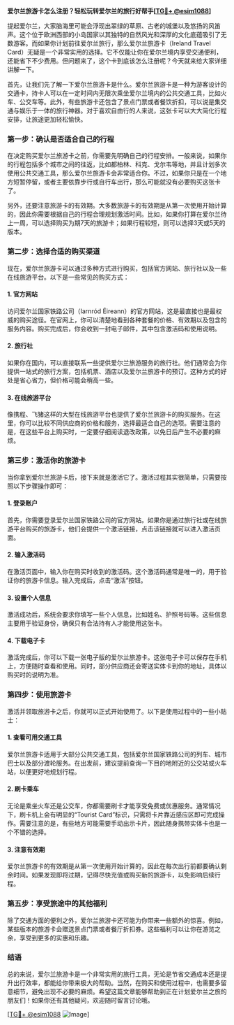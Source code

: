 **爱尔兰旅游卡怎么注册？轻松玩转爱尔兰的旅行好帮手[[TG💪+ @esim1088](https://t.me/s/esim1088)]**

提起爱尔兰，大家脑海里可能会浮现出翠绿的草原、古老的城堡以及悠扬的风笛声。这个位于欧洲西部的小岛国家以其独特的自然风光和深厚的文化底蕴吸引了无数游客。而如果你计划前往爱尔兰旅行，那么爱尔兰旅游卡（Ireland Travel Card）无疑是一个非常实用的选择。它不仅能让你在爱尔兰境内享受交通便利，还能省下不少费用。但问题来了，这个卡到底该怎么注册呢？今天就来给大家详细讲解一下。

首先，让我们先了解一下爱尔兰旅游卡是什么。爱尔兰旅游卡是一种为游客设计的交通卡，持卡人可以在一定时间内无限次乘坐爱尔兰境内的公共交通工具，比如火车、公交车等。此外，有些旅游卡还包含了景点门票或者餐饮折扣，可以说是集交通与娱乐于一体的旅行神器。对于喜欢自由行的人来说，这张卡可以大大简化行程安排，让旅途更加轻松愉快。

### **第一步：确认是否适合自己的行程**
在决定购买爱尔兰旅游卡之前，你需要先明确自己的行程安排。一般来说，如果你的行程包括多个城市之间的往返，比如都柏林、科克、戈尔韦等地，并且计划多次使用公共交通工具，那么爱尔兰旅游卡会非常适合你。不过，如果你只是在一个地方短暂停留，或者主要依靠步行或自行车出行，那么可能就没有必要购买这张卡了。

另外，还要注意旅游卡的有效期。大多数旅游卡的有效期是从第一次使用开始计算的，因此你需要根据自己的行程合理规划激活时间。比如，如果你打算在爱尔兰待上一周，可以选择购买为期7天的旅游卡；如果行程较短，则可以选择3天或5天的版本。

### **第二步：选择合适的购买渠道**
现在，爱尔兰旅游卡可以通过多种方式进行购买，包括官方网站、旅行社以及一些在线旅游平台。以下是一些常见的购买方式：

#### **1. 官方网站**
访问爱尔兰国家铁路公司（Iarnród Éireann）的官方网站，这是最直接也是最权威的购买途径。在官网上，你可以清楚地看到各种套餐的价格、有效期以及包含的服务内容。购买完成后，你会收到一封电子邮件，其中包含激活码和使用说明。

#### **2. 旅行社**
如果你在国内，可以直接联系一些提供爱尔兰旅游服务的旅行社。他们通常会为你提供一站式的旅行方案，包括机票、酒店以及爱尔兰旅游卡的预订。这种方式的好处是省心省力，但价格可能会稍高一些。

#### **3. 在线旅游平台**
像携程、飞猪这样的大型在线旅游平台也提供了爱尔兰旅游卡的购买服务。在这里，你可以比较不同供应商的价格和服务，选择最适合自己的选项。需要注意的是，在这些平台上购买时，一定要仔细阅读退改政策，以免日后产生不必要的麻烦。

### **第三步：激活你的旅游卡**
当你拿到爱尔兰旅游卡后，接下来就是激活它了。激活过程其实很简单，只需要按照以下步骤操作即可：

#### **1. 登录账户**
首先，你需要登录爱尔兰国家铁路公司的官方网站。如果你是通过旅行社或在线旅游平台购买的旅游卡，他们会提供一个激活链接，点击该链接就可以进入激活页面。

#### **2. 输入激活码**
在激活页面中，输入你在购买时收到的激活码。这个激活码通常是唯一的，用于验证你的旅游卡信息。输入完成后，点击“激活”按钮。

#### **3. 设置个人信息**
激活成功后，系统会要求你填写一些个人信息，比如姓名、护照号码等。这些信息主要用于验证身份，确保只有合法持有人才能使用这张卡。

#### **4. 下载电子卡**
激活完成后，你可以下载一张电子版的爱尔兰旅游卡。这张电子卡可以保存在手机上，方便随时查看和使用。同时，部分供应商还会寄送实体卡到你的地址，具体以购买时的说明为准。

### **第四步：使用旅游卡**
激活并领取旅游卡之后，你就可以正式开始使用了。以下是使用过程中的一些小贴士：

#### **1. 查看可用交通工具**
爱尔兰旅游卡适用于大部分公共交通工具，包括爱尔兰国家铁路公司的列车、城市巴士以及部分渡轮服务。在出发前，建议提前查询一下目的地附近的公交站或火车站，以便更好地规划行程。

#### **2. 刷卡乘车**
无论是乘坐火车还是公交车，你都需要刷卡才能享受免费或优惠服务。通常情况下，刷卡机上会有明显的“Tourist Card”标识，只需将卡片靠近感应区即可完成操作。需要注意的是，有些地方可能需要手动出示卡片，因此随身携带实体卡也是一个不错的选择。

#### **3. 注意有效期**
爱尔兰旅游卡的有效期是从第一次使用开始计算的，因此在每次出行前都要确认剩余时间。如果发现即将过期，记得尽快充值或购买新的旅游卡，以免影响后续行程。

### **第五步：享受旅途中的其他福利**
除了交通方面的便利之外，爱尔兰旅游卡还可能为你带来一些额外的惊喜。例如，某些版本的旅游卡会赠送景点门票或者餐厅折扣券。这些福利可以让你在游览之余，享受到更多的实惠和乐趣。

### **结语**
总的来说，爱尔兰旅游卡是一个非常实用的旅行工具，无论是节省交通成本还是提升出行效率，都能给你带来极大的帮助。当然，在购买和使用过程中，也需要多留意细节，避免出现不必要的麻烦。希望这篇文章能够帮助到正在计划爱尔兰之旅的朋友们！如果你还有其他疑问，欢迎随时留言讨论哦。

[[TG💪+ @esim1088](https://t.me/s/esim1088) ![Image](https://i.postimg.cc/4NQfJmqS/Snipaste-2025-05-13-00-14-12.png)]